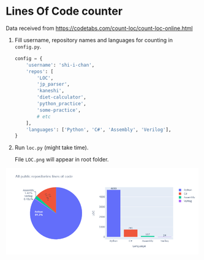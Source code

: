 # Lines Of Code counter

Data received from https://codetabs.com/count-loc/count-loc-online.html

1) Fill username, repository names and languages for counting in `config.py`.

<ul>

```python
config = {
    'username': 'shi-i-chan',
    'repos': [
        'LOC',
        'jp_parser',
        'kaneshi',
        'diet-calculator',
        'python_practice',
        'some-practice',
        # etc
    ],
    'languages': ['Python', 'C#', 'Assembly', 'Verilog'],
}
```

</ul>

2) Run `loc.py` (might take time).

<ul>

File `LOC.png` will appear in root folder.

</ul>

![image](https://github.com/shi-i-chan/LOC/blob/main/LOC.png)

